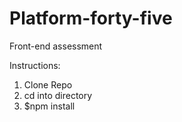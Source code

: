 # Platform-forty-five
Front-end assessment

Instructions:
1) Clone Repo
2) cd into directory
3) $npm install

